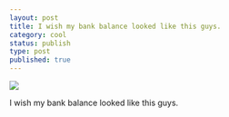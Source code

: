 ```yaml
--- 
layout: post
title: I wish my bank balance looked like this guys.
category: cool
status: publish
type: post
published: true
---
```

<img src="http://25.media.tumblr.com/tumblr_lnl9wsmd7M1qz9lkro1_500.jpg"/>
<p>I wish my bank balance looked like this guys.</p>
